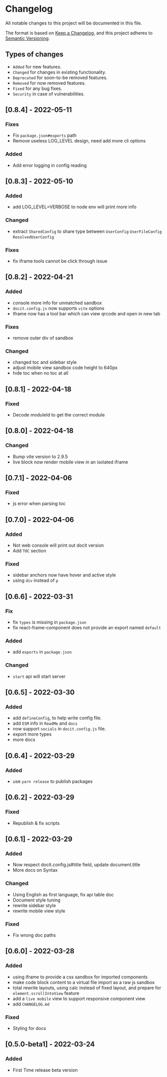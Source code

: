 # Changelog
All notable changes to this project will be documented in this file.

The format is based on [Keep a Changelog](https://keepachangelog.com/en/1.0.0/),
and this project adheres to [Semantic Versioning](https://semver.org/spec/v2.0.0.html).

## Types of changes
- `Added` for new features.
- `Changed` for changes in existing functionality.
- `Deprecated` for soon-to-be removed features.
- `Removed` for now removed features.
- `Fixed` for any bug fixes.
- `Security` in case of vulnerabilities.

## [0.8.4] - 2022-05-11

### Fixes
- Fix `package.json#exports` path
- Remove useless LOG_LEVEL design, need add more cli options

### Added
- Add error logging in config reading

## [0.8.3] - 2022-05-10


### Added
- add LOG_LEVEL=VERBOSE to node env will print more info
### Changed
- extract `SharedConfig` to share type between `UserConfig` `UserFileConfig` `ResolvedUserConfig`

### Fixes
- fix iframe tools cannot be click through issue

## [0.8.2] - 2022-04-21

### Added
- console more info for unmatched sandbox
- `docit.config.js` now supports `vite` options
- Iframe now has a tool bar which can view qrcode and open in new tab

### Fixes
- remove outer div of sandbox

### Changed
- changed toc and sidebar style
- adjust mobile view sandbox code height to 640px
- hide toc when no toc at all


## [0.8.1] - 2022-04-18

### Fixed

- Decode moduleId to get the correct module



## [0.8.0] - 2022-04-18

### Changed

- Bump vite version to 2.9.5
- live block now render mobile view in an isolated iframe

## [0.7.1] - 2022-04-06
### Fixed
- js error when parsing toc

## [0.7.0] - 2022-04-06
### Added
- Not web console will print out docit version
- Add `TOC` section

### Fixed
- sidebar anchors now have hover and active style
- using `div` instead of `p`

## [0.6.6] - 2022-03-31

### Fix
- fix `types` is missing in `package.json`
- fix react-frame-component does not provide an export named `default`

### Added
- add `exports` in `package.json`

### Changed
- `start` api will start server

## [0.6.5] - 2022-03-30

### Added
- add `defineConfig`, to help write config file.
- add `ESM` info in `ReadMe` and `docs`
- now support `socials` in `docit.config.js` file.
- export more types
- more docs


## [0.6.4] - 2022-03-29

### Added
- use `yarn release` to publish packages

## [0.6.2] - 2022-03-29

### Fixed
- Republish & fix scripts


## [0.6.1] - 2022-03-29

### Added

- Now respect docit.config.js#title field, update document.title
- More docs on Syntax

### Changed
- Using English as first language, fix api table doc
- Document style tuning
- rewrite sidebar style
- rewrite mobile view style

### Fixed
- Fix wrong doc paths




## [0.6.0] - 2022-03-28

### Added

- using iframe to provide a css sandbox for imported components
- make code block content to a virtual file import as a raw js sandbox
- total rewrite layouts, using calc instead of fixed layout, and prepare for `element.scrollIntoView` feature
- add a `live mobile` view to support responsive component view
- add `CHANGELOG.md`

### Fixed

- Styling for docs

## [0.5.0-beta1] - 2022-03-24

### Added
- First Time release beta version